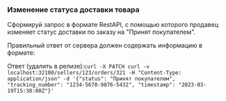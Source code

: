 ### Изменение статуса доставки товара

Сформируй запрос в формате RestAPI, с помощью которого продавец изменяет статус доставки по заказу на "Принят покупателем".

Правильный ответ от сервера должен содержать информацию в формате:
`
`

Ответ (удалить в релизе):`curl -X PATCH curl -v localhost:32100/sellers/123/orders/321 -H "Content-Type: application/json" -d '{"status": "Принят покупателем", "tracking_number": "1234-5678-9876-5432", "timestamp": "2023-03-19T15:30:00Z"}'`